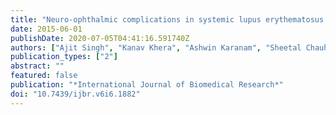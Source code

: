 ```yaml
---
title: "Neuro-ophthalmic complications in systemic lupus erythematosus: Case analysis and the literature review"
date: 2015-06-01
publishDate: 2020-07-05T04:41:16.591740Z
authors: ["Ajit Singh", "Kanav Khera", "Ashwin Karanam", "Sheetal Chauhan", "Rajat Rana"]
publication_types: ["2"]
abstract: ""
featured: false
publication: "*International Journal of Biomedical Research*"
doi: "10.7439/ijbr.v6i6.1882"
---
```


